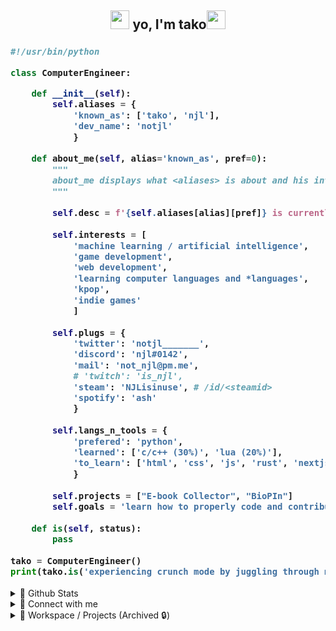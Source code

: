 <div align="center">
  <h2><img src="https://github.com/notjl/notjl/blob/master/wave.gif" width="30"> yo, I'm tako<img src="https://github.com/notjl/notjl/blob/master/logo_scaled.gif" width="30"></h1>
</div>
<!--# 🐙 Tako / njl2dmn / notjl-->
<h3>
  
```python
#!/usr/bin/python

class ComputerEngineer:

    def __init__(self):
        self.aliases = {
            'known_as': ['tako', 'njl'],
            'dev_name': 'notjl'
            }
        
    def about_me(self, alias='known_as', pref=0):
        """
        about_me displays what <aliases> is about and his interests.
        """
      
        self.desc = f'{self.aliases[alias][pref]} is currently an engineering student.'
      
        self.interests = [
            'machine learning / artificial intelligence',
            'game development',
            'web development',
            'learning computer languages and *languages',
            'kpop',
            'indie games'
            ]
          
        self.plugs = {
            'twitter': 'notjl_______',
            'discord': 'njl#0142',
            'mail': 'not_njl@pm.me',
            # 'twitch': 'is_njl',
            'steam': 'NJLisinuse', # /id/<steamid>
            'spotify': 'ash'
            }
      
        self.langs_n_tools = {
            'prefered': 'python',
            'learned': ['c/c++ (30%)', 'lua (20%)'],
            'to_learn': ['html', 'css', 'js', 'rust', 'nextjs', 'reactjs', 'golang']
            }
        
        self.projects = ["E-book Collector", "BioPIn"]
        self.goals = 'learn how to properly code and contribute'
        
    def is(self, status):
        pass
        
tako = ComputerEngineer()
print(tako.is('experiencing crunch mode by juggling through many projects set by the professors.'))
```
</h3>
<details>
  <summary>📜 Github Stats</summary>
  <p align="center">
    <a href="https://github.com/notjl?tab=repositories">
      <img align="center" src="https://github-readme-stats.vercel.app/api?username=notjl&count_private=true&show_icons=true&line_height=27.5&theme=dark&bg_color=90,1d1d1d,1d1d1d,1d1d1d&hide_border=true&text_color=9c9c9c&icon_color=68cad2"/>
    </a>
    <a href="https://github.com/notjl">
      <img align="center" src="https://github-readme-stats.vercel.app/api/top-langs/?username=notjl&show_icon=true&theme=dark&bg_color=90,1d1d1d,1d1d1d,101010,101010&hide_border=true&text_color=9c9c9c&icon_color=68cad2&hide=Mako&layout=compact&card_width=445"/>
      <img align="center" src="http://github-readme-streak-stats.herokuapp.com?user=notjl&theme=highcontrast&hide_border=true&ring=65C8D0&currStreakLabel=0094BC&fire=F2FF55&background=101010"/>
    </a>
  </p>
</details>

<details>
  <summary>🔗 Connect with me</summary>
  <p align="center">
    <a href="https://twitter.com/notjl_______">
      <img src="https://github.com/notjl/notjl/blob/master/twitter.svg" alt="Twitter" width="40" align="center">
    </a>
    <a href="https://discord.com/users/181205809252925440">
      <img src="https://github.com/notjl/notjl/blob/master/discord.svg" alt="Discord" width="40" align="center">
    </a>
    <a href="mailto:not_njl@pm.me">
      <img src="https://github.com/notjl/notjl/blob/master/protonmail.svg" alt="Protonmail" width="40" align="center">
    </a>
    <a href="https://www.twitch.tv/is_njl">
      <img src="https://github.com/notjl/notjl/blob/master/twitch.svg" alt="Twitch" width="40" align="center">
    </a>
    <a href="https://steamcommunity.com/id/NJLisinuse/">
      <img src="https://github.com/notjl/notjl/blob/master/steam.svg" alt="Protonmail" width="40" align="center">
    </a>
    <a href="https://open.spotify.com/user/441wb4vl2cz7fb5e9kymlxcqr">
      <img src="https://github.com/notjl/notjl/blob/master/spotify.svg" alt="Spotify" width="40" align="center">
    </a>
  </p>
  <p align="center">
    <a href="https://discord.com/users/181205809252925440">
      <img src="https://lanyard.cnrad.dev/api/181205809252925440?hideDiscrim=true&idleMessage=Probably%20doing%20something%20else%20or%20procrastinating...&bg=101010" alt="Discord" align="center">
    </a>
  </p>
</details>

<details>
  <summary>📂 Workspace / Projects (Archived 🔒)</summary>
  <p align="center">
    <a href="https://github.com/notjl/pyrp">
      <img src="https://github-readme-stats.vercel.app/api/pin/?username=notjl&repo=pyrp&hide_border=true&bg_color=90,1a1a1a,101010,101010,101010&icon_color=FFFFFF&text_color=FFFFFF&show_owner=true&title_color=68cad2">
    </a>
    <a href="https://github.com/notjl/pyrphearts">
      <img src="https://github-readme-stats.vercel.app/api/pin/?username=notjl&repo=pyrphearts&hide_border=true&bg_color=90,1a1a1a,101010,101010,101010&icon_color=FFFFFF&text_color=FFFFFF&show_owner=true&title_color=68cad2">
    </a>
    <a href="https://github.com/notjl/pynumethods">
      <img src="https://github-readme-stats.vercel.app/api/pin/?username=notjl&repo=pynumethods&hide_border=true&bg_color=90,1a1a1a,101010,101010,101010&icon_color=FFFFFF&text_color=FFFFFF&show_owner=true&title_color=68cad2">
    </a>
  </p>
</details>


<!-- IGNORE
<img src="https://github.com/notjl/notjl/blob/master/logo_scaled.gif" align="right" width="60">
Hi! I'm NJL, A computer engineering student. I take on projects when I find something interesting (ML/AI, GameDev, WebDev, etc.). 
I'm working on personal projects when I'm free. I'm still working on my portfolio and my skills.  If people are interested in 
what I do (even though limited), I offer my knowledge.
<br>
<br>
<p align="center">
<a href="https://github.com/notjl?tab=repositories"><img align="center" src="https://github-readme-stats.vercel.app/api?username=notjl&count_private=true&show_icons=true&line_height=27.5&theme=dark&bg_color=90,1d1d1d,1d1d1d,1d1d1d&hide_border=true&text_color=9c9c9c&icon_color=68cad2"/></a>
<br>
<a href="https://github.com/notjl"><img align="center" src="https://github-readme-stats.vercel.app/api/top-langs/?username=notjl&show_icon=true&theme=dark&bg_color=90,1d1d1d,1d1d1d,101010,101010&hide_border=true&text_color=9c9c9c&icon_color=68cad2&hide=Mako&layout=compact&card_width=445"/></a>
<br>
<img align="center" src="http://github-readme-streak-stats.herokuapp.com?user=notjl&theme=highcontrast&hide_border=true&ring=65C8D0&currStreakLabel=0094BC&fire=F2FF55&background=101010"/>
</p>


## Contacts
- [![Discord](https://img.shields.io/badge/Discord-NJL%231541-blue?style=flat-square&logo=discord)](https://discord.gg) (I'm not accepting FRs but you can DM me tho)
- [![Twitter](https://img.shields.io/badge/Twitter-%40notjl_______-blue?style=flat-square&logo=twitter)](https://twitter.com/notjl_______) (Fairly new. Needed to make a proper Twitter)
- ![](https://img.shields.io/badge/Email-njl.takode%40gmail.com-red?style=flat-square&logo=gmail) (If you wanna reach out for help *wink wonk*)

## Current Projects in Workspace
<p align="center">
  <a href="https://github.com/notjl/pyrp">
  <img src="https://github-readme-stats.vercel.app/api/pin/?username=notjl&repo=pyrp&hide_border=true&bg_color=90,1a1a1a,101010,101010,101010&icon_color=FFFFFF&text_color=FFFFFF&show_owner=true&title_color=68cad2"></a><a href="https://github.com/notjl/pyrphearts"><img src="https://github-readme-stats.vercel.app/api/pin/?username=notjl&repo=pyrphearts&hide_border=true&bg_color=90,1a1a1a,101010,101010,101010&icon_color=FFFFFF&text_color=FFFFFF&show_owner=true&title_color=68cad2"></a><a href="https://github.com/notjl/pynumethods"><img src="https://github-readme-stats.vercel.app/api/pin/?username=notjl&repo=pynumethods&hide_border=true&bg_color=90,1a1a1a,101010,101010,101010&icon_color=FFFFFF&text_color=FFFFFF&show_owner=true&title_color=68cad2"></a>
</p>
<br>
<br>
<p align="center">
  <a href="https://loonatheworldus.com/"><img src="https://cdn.discordapp.com/attachments/744023788248629308/828423554499608616/Mobius_Strip_Inverted.gif"></a>
</p>
-->

<!-- LINKS -->
[GitHub Readme Stats]:  https://github.com/anuraghazra/github-readme-stats
[GitHub Readme Streak]: https://github.com/DenverCoder1/github-readme-streak-stats
[Discord Lanyard Profile]: https://github.com/cnrad/lanyard-profile-readme
